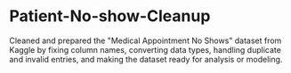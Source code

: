 # Patient-No-show-Cleanup
Cleaned and prepared the "Medical Appointment No Shows" dataset from Kaggle by fixing column names, converting data types, handling duplicate and invalid entries, and making the dataset ready for analysis or modeling.
